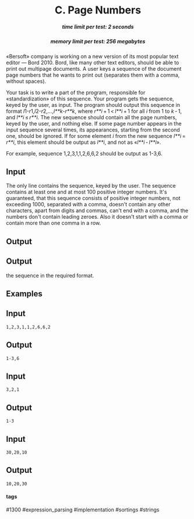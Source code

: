 <h1 style='text-align: center;'> C. Page Numbers</h1>

<h5 style='text-align: center;'>time limit per test: 2 seconds</h5>
<h5 style='text-align: center;'>memory limit per test: 256 megabytes</h5>

«Bersoft» company is working on a new version of its most popular text editor — Bord 2010. Bord, like many other text editors, should be able to print out multipage documents. A user keys a sequence of the document page numbers that he wants to print out (separates them with a comma, without spaces).

Your task is to write a part of the program, responsible for «standardization» of this sequence. Your program gets the sequence, keyed by the user, as input. The program should output this sequence in format *l*1-*r*1,*l*2-*r*2,...,*l**k*-*r**k*, where *r**i* + 1 < *l**i* + 1 for all *i* from 1 to *k* - 1, and *l**i* ≤ *r**i*. The new sequence should contain all the page numbers, keyed by the user, and nothing else. If some page number appears in the input sequence several times, its appearances, starting from the second one, should be ignored. If for some element *i* from the new sequence *l**i* = *r**i*, this element should be output as *l**i*, and not as «*l**i* - *l**i*».

For example, sequence 1,2,3,1,1,2,6,6,2 should be output as 1-3,6.

## Input

The only line contains the sequence, keyed by the user. The sequence contains at least one and at most 100 positive integer numbers. It's guaranteed, that this sequence consists of positive integer numbers, not exceeding 1000, separated with a comma, doesn't contain any other characters, apart from digits and commas, can't end with a comma, and the numbers don't contain leading zeroes. Also it doesn't start with a comma or contain more than one comma in a row.

## Output

## Output

 the sequence in the required format.

## Examples

## Input


```
1,2,3,1,1,2,6,6,2  

```
## Output


```
1-3,6  

```
## Input


```
3,2,1  

```
## Output


```
1-3  

```
## Input


```
30,20,10  

```
## Output


```
10,20,30  

```


#### tags 

#1300 #expression_parsing #implementation #sortings #strings 